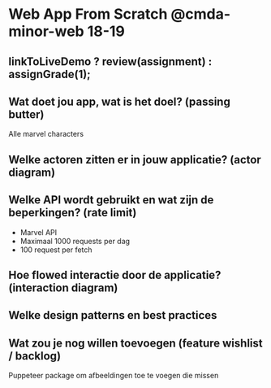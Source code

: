 # Web App From Scratch @cmda-minor-web 18-19

## linkToLiveDemo ? review(assignment) : assignGrade(1);

## Wat doet jou app, wat is het doel? (passing butter)
Alle marvel characters 
## Welke actoren zitten er in jouw applicatie? (actor diagram)

## Welke API wordt gebruikt en wat zijn de beperkingen? (rate limit)
- Marvel API 
- Maximaal 1000 requests per dag
- 100 request per fetch

## Hoe flowed interactie door de applicatie? (interaction diagram)


## Welke design patterns en best practices


## Wat zou je nog willen toevoegen (feature wishlist / backlog)
Puppeteer package om afbeeldingen toe te voegen die missen